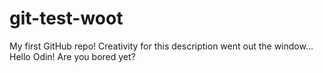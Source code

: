 # git-test-woot
My first GitHub repo! Creativity for this description went out the window...
Hello Odin! Are you bored yet?